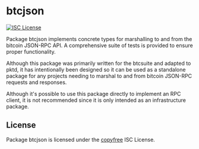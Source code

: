 btcjson
=======

[![ISC License](http://img.shields.io/badge/license-ISC-blue.svg)](http://copyfree.org)

Package btcjson implements concrete types for marshalling to and from the
bitcoin JSON-RPC API.  A comprehensive suite of tests is provided to ensure
proper functionality.

Although this package was primarily written for the btcsuite and adapted to
pktd, it has intentionally been designed so it can be used as a standalone
package for any projects needing to marshal to and from bitcoin JSON-RPC
requests and responses.

Although it's possible to use this package directly to implement an RPC
client, it is not recommended since it is only intended as an infrastructure
package.  

## License

Package btcjson is licensed under the [copyfree](http://copyfree.org) ISC
License.
